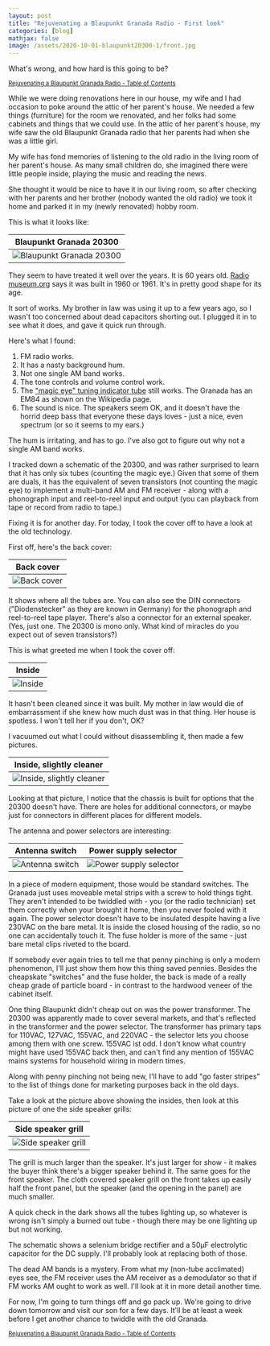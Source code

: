 ```yaml
---
layout: post
title: "Rejuvenating a Blaupunkt Granada Radio - First look"
categories: [blog]
mathjax: false
image: /assets/2020-10-01-blaupunkt20300-1/front.jpg
---
```

What's wrong, and how hard is this going to be?

<sub>[Rejuvenating a Blaupunkt Granada Radio - Table of Contents](1blaupunkt20300-toc)</sub>

While we were doing renovations here in our house, my wife and I had occasion to poke around the attic of her parent's house.  We needed a few things (furniture) for the room we renovated, and her folks had some cabinets and things that we could use.  In the attic of her parent's house, my wife saw the old Blaupunkt Granada radio that her parents had when she was a little girl.

My wife has fond memories of listening to the old radio in the living room of her parent's house.  As many small children do, she imagined there were little people inside, playing the music and reading the news.

She thought it would be nice to have it in our living room, so after checking with her parents and her brother (nobody wanted the old radio) we took it home and parked it in my (newly renovated) hobby room.

This is what it looks like:

|Blaupunkt Granada 20300|
|--------------------------------------------------|
|![Blaupunkt Granada 20300](/assets/2020-10-01-blaupunkt20300-1/front.jpg)|

They seem to have treated it well over the years.  It is 60 years old.  [Radio museum.org](https://www.radiomuseum.org/r/blaupunkt_granada_20300.html) says it was built in 1960 or 1961.  It's in pretty good shape for its age.

It sort of works.  My brother in law was using it up to a few years ago, so I wasn't too concerned about dead capacitors shorting out.  I plugged it in to see what it does, and gave it quick run through.

Here's what I found:

1. FM radio works.
2. It has a nasty background hum.
3. Not one single AM band works.
4. The tone controls and volume control work.
5. The ["magic eye" tuning indicator tube](https://en.wikipedia.org/wiki/Magic_eye_tube) still works.  The Granada has an EM84 as shown on the Wikipedia page.
6. The sound is nice.  The speakers seem OK, and it doesn't have the horrid deep bass that everyone these days loves - just a nice, even spectrum (or so it seems to my ears.)

The hum is irritating, and has to go.  I've also got to figure out why not a single AM band works.

I tracked down a schematic of the 20300, and was rather surprised to learn that it has only six tubes (counting the magic eye.)  Given that some of them are duals, it has the equivalent of seven transistors (not counting the magic eye) to implement a multi-band AM and FM receiver - along with a phonograph input and reel-to-reel input and output (you can playback from tape or record from radio to tape.)

Fixing it is for another day.  For today, I took the cover off to have a look at the old technology.

First off, here's the back cover:

|Back cover|
|--------------------------------------------------|
|![Back cover](/assets/2020-10-01-blaupunkt20300-1/backcover.jpg)|

It shows where all the tubes are.  You can also see the DIN connectors ("Diodenstecker" as they are known in Germany) for the phonograph and reel-to-reel tape player.  There's also a connector for an external speaker. (Yes, just one. The 20300 is mono only.  What kind of miracles do you expect out of seven transistors?)

This is what greeted me when I took the cover off:

|Inside|
|--------------------------------------------------|
|![Inside](/assets/2020-10-01-blaupunkt20300-1/back-dusty.jpg)|

It hasn't been cleaned since it was built.  My mother in law would die of embarrassment if she knew how much dust was in that thing.  Her house is spotless.  I won't tell her if you don't, OK?

I vacuumed out what I could without disassembling it, then made a few pictures.

|Inside, slightly cleaner|
|--------------------------------------------------|
|![Inside, slightly cleaner](/assets/2020-10-01-blaupunkt20300-1/back.jpg)|

Looking at that picture, I notice that the chassis is built for options that the 20300 doesn't have.  There are holes for additional connectors, or maybe just for connectors in different places for different models.

The antenna and power selectors are interesting:

|Antenna switch|Power supply selector|
|--------------------------------------------------|----------|
|![Antenna switch](/assets/2020-10-01-blaupunkt20300-1/switch-antenna.jpg)|![Power supply selector](/assets/2020-10-01-blaupunkt20300-1/fuse-powerselect.jpg)|

In a piece of modern equipment, those would be standard switches.  The Granada just uses moveable metal strips with a screw to hold things tight.  They aren't intended to be twiddled with - you (or the radio technician) set them correctly when your brought it home, then you never fooled with it again.  The power selector doesn't have to be insulated despite having a live 230VAC on the bare metal.  It is inside the closed housing of the radio, so no one can accidentally touch it.  The fuse holder is more of the same - just bare metal clips riveted to the board.

If somebody ever again tries to tell me that penny pinching is only a modern phenomenon, I'll just show them how this thing saved pennies.  Besides the cheapskate "switches" and the fuse holder, the back is made of a really cheap grade of particle board - in contrast to the hardwood veneer of the cabinet itself.

One thing Blaupunkt didn't cheap out on was the power transformer.  The 20300 was apparently made to cover several markets, and that's reflected in the transformer and the power selector.  The transformer has primary taps for 110VAC, 127VAC, 155VAC, and 220VAC - the selector lets you choose among them with one screw.  155VAC ist odd.  I don't know what country might have used 155VAC back then, and can't find any mention of 155VAC mains systems for household wiring in modern times.

Along with penny pinching not being new, I'll have to add "go faster stripes" to the list of things done for marketing purposes back in the old days.

Take a look at the picture above showing the insides, then look at this picture of one the side speaker grills:

|Side speaker grill|
|--------------------------------------------------|
|![Side speaker grill](/assets/2020-10-01-blaupunkt20300-1/side.jpg)|

The grill is much larger than the speaker.  It's just larger for show - it makes the buyer think there's a bigger speaker behind it.  The same goes for the front speaker.  The cloth covered speaker grill on the front takes up easily half the front panel, but the speaker (and the opening in the panel) are much smaller.

A quick check in the dark shows all the tubes lighting up, so whatever is wrong isn't simply a burned out tube - though there may be one lighting up but not working.

The schematic shows a selenium bridge rectifier and a 50µF electrolytic capacitor for the DC supply.  I'll probably look at replacing both of those.

The dead AM bands is a mystery.  From what my (non-tube acclimated) eyes see, the FM receiver uses the AM receiver as a demodulator so that if FM works AM ought to work as well.  I'll look at it in more detail another time.

For now, I'm going to turn things off and go pack up.  We're going to drive down tomorrow and visit our son for a few days.  It'll be at least a week before I get another chance to twiddle with the old Granada.








<sub>[Rejuvenating a Blaupunkt Granada Radio - Table of Contents](1blaupunkt20300-toc)</sub>
